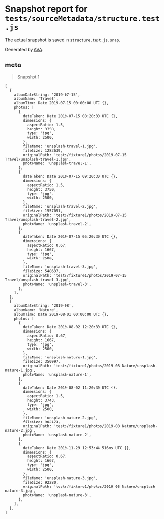 # Snapshot report for `tests/sourceMetadata/structure.test.js`

The actual snapshot is saved in `structure.test.js.snap`.

Generated by [AVA](https://ava.li).

## meta

> Snapshot 1

    [
      {
        albumDateString: '2019-07-15',
        albumName: 'Travel',
        albumTime: Date 2019-07-15 00:00:00 UTC {},
        photos: [
          {
            dateTaken: Date 2019-07-15 08:20:30 UTC {},
            dimensions: {
              aspectRatio: 1.5,
              height: 3750,
              type: 'jpg',
              width: 2500,
            },
            fileName: 'unsplash-travel-1.jpg',
            fileSize: 1283639,
            originalPath: 'tests/fixture1/photos/2019-07-15 Travel/unsplash-travel-1.jpg',
            photoName: 'unsplash-travel-1',
          },
          {
            dateTaken: Date 2019-07-15 09:20:30 UTC {},
            dimensions: {
              aspectRatio: 1.5,
              height: 3750,
              type: 'jpg',
              width: 2500,
            },
            fileName: 'unsplash-travel-2.jpg',
            fileSize: 1557051,
            originalPath: 'tests/fixture1/photos/2019-07-15 Travel/unsplash-travel-2.jpg',
            photoName: 'unsplash-travel-2',
          },
          {
            dateTaken: Date 2019-07-15 05:20:30 UTC {},
            dimensions: {
              aspectRatio: 0.67,
              height: 1667,
              type: 'jpg',
              width: 2500,
            },
            fileName: 'unsplash-travel-3.jpg',
            fileSize: 548637,
            originalPath: 'tests/fixture1/photos/2019-07-15 Travel/unsplash-travel-3.jpg',
            photoName: 'unsplash-travel-3',
          },
        ],
      },
      {
        albumDateString: '2019-08',
        albumName: 'Nature',
        albumTime: Date 2019-08-01 00:00:00 UTC {},
        photos: [
          {
            dateTaken: Date 2019-08-02 12:20:30 UTC {},
            dimensions: {
              aspectRatio: 0.67,
              height: 1667,
              type: 'jpg',
              width: 2500,
            },
            fileName: 'unsplash-nature-1.jpg',
            fileSize: 350997,
            originalPath: 'tests/fixture1/photos/2019-08 Nature/unsplash-nature-1.jpg',
            photoName: 'unsplash-nature-1',
          },
          {
            dateTaken: Date 2019-08-02 11:20:30 UTC {},
            dimensions: {
              aspectRatio: 1.5,
              height: 3743,
              type: 'jpg',
              width: 2500,
            },
            fileName: 'unsplash-nature-2.jpg',
            fileSize: 902173,
            originalPath: 'tests/fixture1/photos/2019-08 Nature/unsplash-nature-2.jpg',
            photoName: 'unsplash-nature-2',
          },
          {
            dateTaken: Date 2019-11-29 12:53:44 516ms UTC {},
            dimensions: {
              aspectRatio: 0.67,
              height: 1667,
              type: 'jpg',
              width: 2500,
            },
            fileName: 'unsplash-nature-3.jpg',
            fileSize: 92280,
            originalPath: 'tests/fixture1/photos/2019-08 Nature/unsplash-nature-3.jpg',
            photoName: 'unsplash-nature-3',
          },
        ],
      },
    ]
